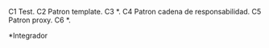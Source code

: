 C1 Test.
C2 Patron template.
C3 *.
C4 Patron cadena de responsabilidad.
C5 Patron proxy.
C6 *.



*Integrador
